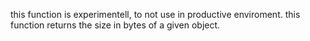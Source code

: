 this function is experimentell, to not use in productive enviroment. this function returns the size in bytes of a given object.